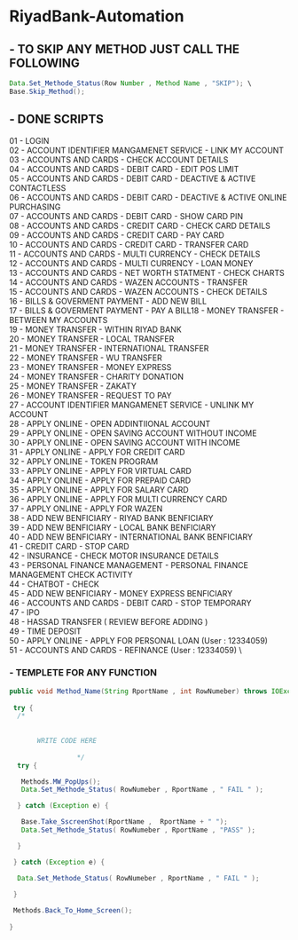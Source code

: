 # RiyadBank-Automation

## - TO SKIP ANY METHOD JUST CALL THE FOLLOWING

```java
Data.Set_Methode_Status(Row Number , Method Name , "SKIP"); \
Base.Skip_Method();  
```

## - DONE SCRIPTS

01 - LOGIN \
02 - ACCOUNT IDENTIFIER MANGAMENET SERVICE - LINK MY ACCOUNT \
03 - ACCOUNTS AND CARDS - CHECK ACCOUNT DETAILS\
04 - ACCOUNTS AND CARDS - DEBIT CARD - EDIT POS LIMIT\
05 - ACCOUNTS AND CARDS - DEBIT CARD - DEACTIVE & ACTIVE CONTACTLESS\
06 - ACCOUNTS AND CARDS - DEBIT CARD - DEACTIVE & ACTIVE ONLINE PURCHASING\
07 - ACCOUNTS AND CARDS - DEBIT CARD - SHOW CARD PIN\
08 - ACCOUNTS AND CARDS - CREDIT CARD - CHECK CARD DETAILS\
09 - ACCOUNTS AND CARDS - CREDIT CARD - PAY CARD \
10 - ACCOUNTS AND CARDS - CREDIT CARD - TRANSFER CARD\
11 - ACCOUNTS AND CARDS - MULTI CURRENCY -  CHECK DETAILS\
12 - ACCOUNTS AND CARDS - MULTI CURRENCY -  LOAN MONEY\
13 - ACCOUNTS AND CARDS - NET WORTH STATMENT -  CHECK CHARTS\
14 - ACCOUNTS AND CARDS - WAZEN ACCOUNTS -  TRANSFER\
15 - ACCOUNTS AND CARDS - WAZEN ACCOUNTS -  CHECK DETAILS \
16 - BILLS & GOVERMENT PAYMENT - ADD NEW BILL\
17 - BILLS & GOVERMENT PAYMENT - PAY A BILL18 - MONEY TRANSFER - BETWEEN MY ACCOUNTS\
19 - MONEY TRANSFER - WITHIN RIYAD BANK\
20 - MONEY TRANSFER - LOCAL TRANSFER\
21 - MONEY TRANSFER - INTERNATIONAL TRANSFER\
22 - MONEY TRANSFER - WU TRANSFER \
23 - MONEY TRANSFER - MONEY EXPRESS\
24 - MONEY TRANSFER - CHARITY DONATION\
25 - MONEY TRANSFER - ZAKATY \
26 - MONEY TRANSFER - REQUEST TO PAY\
27 - ACCOUNT IDENTIFIER MANGAMENET SERVICE - UNLINK MY ACCOUNT\
28 - APPLY ONLINE - OPEN ADDINTIIONAL ACCOUNT\
29 - APPLY ONLINE - OPEN SAVING ACCOUNT WITHOUT INCOME\
30 - APPLY ONLINE - OPEN SAVING ACCOUNT WITH INCOME \
31 - APPLY ONLINE - APPLY FOR CREDIT CARD \
32 - APPLY ONLINE - TOKEN PROGRAM \
33 - APPLY ONLINE - APPLY FOR VIRTUAL CARD \
34 - APPLY ONLINE - APPLY FOR PREPAID CARD\
35 - APPLY ONLINE - APPLY FOR SALARY CARD  \
36 - APPLY ONLINE - APPLY FOR MULTI CURRENCY CARD \
37 - APPLY ONLINE - APPLY FOR WAZEN \
38 - ADD NEW BENFICIARY - RIYAD BANK BENFICIARY\
39 - ADD NEW BENFICIARY - LOCAL BANK BENFICIARY\
40 - ADD NEW BENFICIARY - INTERNATIONAL BANK BENFICIARY\
41 - CREDIT CARD - STOP CARD\
42 - INSURANCE - CHECK MOTOR INSURANCE DETAILS \
43 - PERSONAL FINANCE MANAGEMENT - PERSONAL FINANCE MANAGEMENT CHECK ACTIVITY \
44 - CHATBOT - CHECK \
45 - ADD NEW BENFICIARY -  MONEY EXPRESS BENFICIARY\
46 - ACCOUNTS AND CARDS - DEBIT CARD - STOP TEMPORARY\
47 - IPO \
48 - HASSAD TRANSFER ( REVIEW BEFORE ADDING )\
49 - TIME DEPOSIT \
50 - APPLY ONLINE - APPLY FOR PERSONAL LOAN (User : 12334059)\
51 - ACCOUNTS AND CARDS - REFINANCE (User : 12334059) \

### - TEMPLETE FOR ANY FUNCTION

```java
public void Method_Name(String RportName , int RowNumeber) throws IOException, InterruptedException {
 
 try {
  /* 
  
  
       WRITE CODE HERE 
    
                 */
  try {

   Methods.MW_PopUps();
   Data.Set_Methode_Status( RowNumeber , RportName , " FAIL " );

  } catch (Exception e) {

   Base.Take_SscreenShot(RportName ,  RportName + " ");
   Data.Set_Methode_Status( RowNumeber , RportName , "PASS" );

  } 

 } catch (Exception e) {

  Data.Set_Methode_Status( RowNumeber , RportName , " FAIL " );

 }
 
 Methods.Back_To_Home_Screen();
 
}
```
